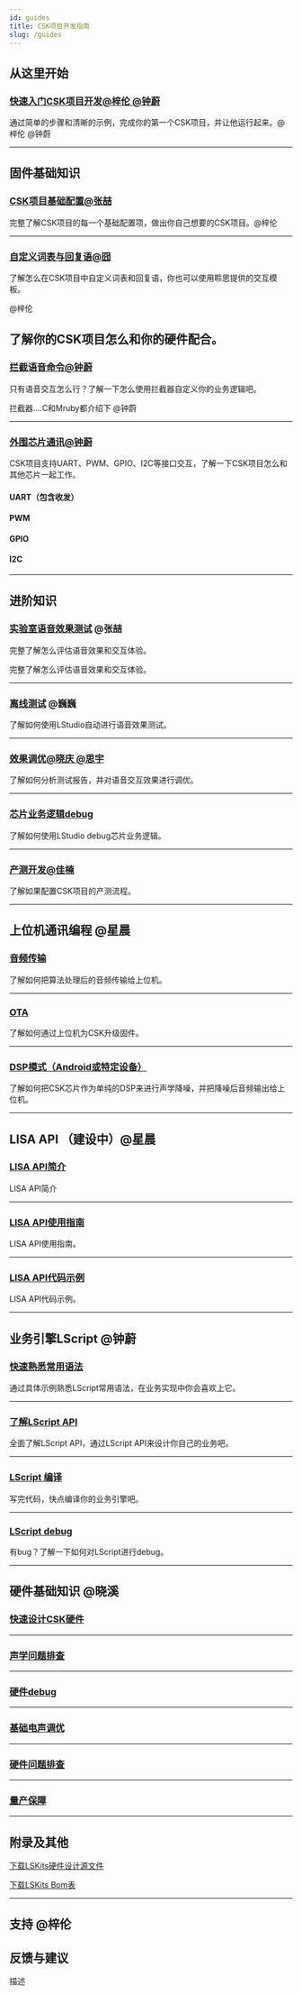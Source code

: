 ```yaml
---
id: guides
title: CSK项目开发指南
slug: /guides
---
```


## 从这里开始
### [快速入门CSK项目开发@梓伦 @钟蔚](http://localhost:3000/getting_start)

通过简单的步骤和清晰的示例，完成你的第一个CSK项目，并让他运行起来。@梓伦 @钟蔚

--------

## 固件基础知识

### [CSK项目基础配置@张喆](www)

完整了解CSK项目的每一个基础配置项，做出你自己想要的CSK项目。@梓伦

--------

### [自定义词表与回复语@囧](www)

了解怎么在CSK项目中自定义词表和回复语，你也可以使用聆思提供的交互模板。

@梓伦

了解你的CSK项目怎么和你的硬件配合。
--------


### [拦截语音命令@钟蔚](www)

只有语音交互怎么行？了解一下怎么使用拦截器自定义你的业务逻辑吧。

拦截器....C和Mruby都介绍下 @钟蔚

--------

### [外围芯片通讯@钟蔚](www)

CSK项目支持UART、PWM、GPIO、I2C等接口交互，了解一下CSK项目怎么和其他芯片一起工作。

#### UART（包含收发）
#### PWM
#### GPIO
#### I2C

--------

## 进阶知识

### [实验室语音效果测试](www) @张喆


完整了解怎么评估语音效果和交互体验。

完整了解怎么评估语音效果和交互体验。

-----------------

### [离线测试](www) @巍巍

了解如何使用LStudio自动进行语音效果测试。




-----------------


### [效果调优@晓庆 @思宇](www) 

了解如何分析测试报告，并对语音交互效果进行调优。

--------

### [芯片业务逻辑debug](www)

了解如何使用LStudio debug芯片业务逻辑。

--------


### [产测开发@佳楠](www) 

了解如果配置CSK项目的产测流程。

--------

## 上位机通讯编程 @星晨

### [音频传输](www)

了解如何把算法处理后的音频传输给上位机。

-------------------

### [OTA](www)

了解如何通过上位机为CSK升级固件。

-------------------

### [DSP模式（Android或特定设备）](www)

了解如何把CSK芯片作为单纯的DSP来进行声学降噪，并把降噪后音频输出给上位机。



--------

## LISA API （建设中）@星晨

### [LISA API简介](www)

LISA API简介

--------

### [LISA API使用指南](http://localhost:3000/lisa_guide)

LISA API使用指南。


--------

### [LISA API代码示例](www)

LISA API代码示例。

--------

## 业务引擎LScript @钟蔚

### [快速熟悉常用语法](www)

通过具体示例熟悉LScript常用语法，在业务实现中你会喜欢上它。

-------------------

### [了解LScript API](www)

全面了解LScript API，通过LScript API来设计你自己的业务吧。

-------------------

### [LScript 编译](www)

写完代码，快点编译你的业务引擎吧。

--------

### [LScript debug](www)

有bug？了解一下如何对LScript进行debug。

-------------------
## 硬件基础知识 @晓溪

### [快速设计CSK硬件](www)

------------------------

### [声学问题排查](www)

-------------------

### [硬件debug](www)

---------------------

### [基础电声调优](www)

---------------------

### [硬件问题排查](www)

----------------------

### [量产保障](www)

---------------------

## 附录及其他

[下载LSKits硬件设计源文件](www)

[下载LSKits Bom表](www)

--------
## 支持 @梓伦

## 反馈与建议

描述